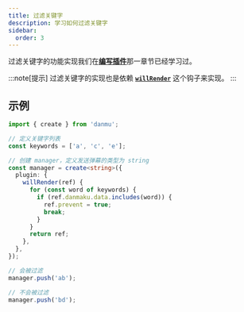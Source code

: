 ```yaml
---
title: 过滤关键字
description: 学习如何过滤关键字
sidebar:
  order: 3
---
```


过滤关键字的功能实现我们在[**编写插件**](../../guide/create-plugin)那一章节已经学习过。

:::note[提示]
过滤关键字的实现也是依赖 [**`willRender`**](../../reference/manager-hooks/#willrender) 这个钩子来实现。
:::

## 示例

```ts {4, 12}
import { create } from 'danmu';

// 定义关键字列表
const keywords = ['a', 'c', 'e'];

// 创建 manager，定义发送弹幕的类型为 string
const manager = create<string>({
  plugin: {
    willRender(ref) {
      for (const word of keywords) {
        if (ref.danmaku.data.includes(word)) {
          ref.prevent = true;
          break;
        }
      }
      return ref;
    },
  },
});

// 会被过滤
manager.push('ab');

// 不会被过滤
manager.push('bd');
```

